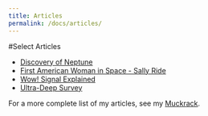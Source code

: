 ```yaml
---
title: Articles
permalink: /docs/articles/
---
```

#Select Articles

- [Discovery of Neptune](https://earthsky.org/human-world/today-in-science-discovery-of-neptune)
- [First American Woman in Space - Sally Ride](https://earthsky.org/space/sally-ride-1st-american-woman-in-space-june-18-1983)
- [Wow! Signal Explained](https://earthsky.org/space/wow-signal-explained-comets-antonio-paris)
- [Ultra-Deep Survey](https://earthsky.org/space/ultra-deep-survey-probes-far-in-infrared)

For a more complete list of my articles, see my [Muckrack](https://muckrack.com/daniela-breitman-1/articles).

